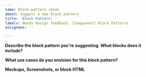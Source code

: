 ```yaml
---
name: Block pattern ideas
about: Suggest a new block pattern
title: 'Block Pattern: '
labels: Needs design feedback, [Component] Block Patterns
assignees: ''

---
```


**Describe the block pattern you're suggesting. What blocks does it include?**

**What use cases do you envision for this block pattern?**

**Mockups, Screenshots, or block HTML**
